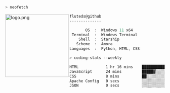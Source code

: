 ```zsh
> neofetch
```

<!--img align="left" src="https://github.com/fluteds.png" alt="logo.png" width="200"/>-->
<img align="left" src="https://external-content.duckduckgo.com/iu/?u=https%3A%2F%2F78.media.tumblr.com%2F975fca5f82161b190efdcaa05ffbd4ec%2Ftumblr_p6q6m9TJF01x3p3jmo1_500.png&f=1&nofb=1" alt="logo.png" width="200"/>

```csharp
fluteds@github
--------------

       OS  :  Windows 11 x64
 Terminal  :  Windows Terminal
    Shell  :  Starship
   Scheme  :  Amora
Languages  :  Python, HTML, CSS
```

```zsh
> coding-stats --weekly
```

<!--START_SECTION:waka-->

```txt
HTML            1 hr 16 mins    █████████████████▒░░░░░░░   69.60 %
JavaScript      24 mins         █████▓░░░░░░░░░░░░░░░░░░░   22.12 %
CSS             8 mins          ██░░░░░░░░░░░░░░░░░░░░░░░   07.78 %
Apache Config   0 secs          ░░░░░░░░░░░░░░░░░░░░░░░░░   00.31 %
JSON            0 secs          ░░░░░░░░░░░░░░░░░░░░░░░░░   00.11 %
```

<!--END_SECTION:waka-->
